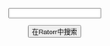 <div align="center">
  <p>
    <input id="search_input"/>
  </P><p>
    <button onclick="about()">在Ratorr中搜索</button>
  </p><p>
    <div id="result"/>
  </p>
</div>
<audio id="au"/>
<script>
  var lib={"orr":"神奇的东西...","黑色收音机":"丢了我的黑色收音机，我感到很沮丧，因此写下了这首歌..."};
  function about(){
    document.getElementById("result").innerHTML=lib[document.getElementById("search_input").value];
    if(document.getElementById("search_input").value=="黑色收音机"){
      document.getElementsById("au").setAttribute("src","Music/黑色收音机.mp3");
      document.getElementsById("au").setAttribute("autoplay","autoplay");
    }
  }
</script>
